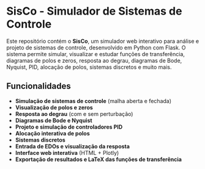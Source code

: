 # SisCo - Simulador de Sistemas de Controle

Este repositório contém o **SisCo**, um simulador web interativo para análise e projeto de sistemas de controle, desenvolvido em Python com Flask. O sistema permite simular, visualizar e estudar funções de transferência, diagramas de polos e zeros, resposta ao degrau, diagramas de Bode, Nyquist, PID, alocação de polos, sistemas discretos e muito mais.

## Funcionalidades

- **Simulação de sistemas de controle** (malha aberta e fechada)
- **Visualização de polos e zeros**
- **Resposta ao degrau** (com e sem perturbação)
- **Diagramas de Bode e Nyquist**
- **Projeto e simulação de controladores PID**
- **Alocação interativa de polos**
- **Sistemas discretos**
- **Entrada de EDOs e visualização da resposta**
- **Interface web interativa** (HTML + Plotly)
- **Exportação de resultados e LaTeX das funções de transferência**


